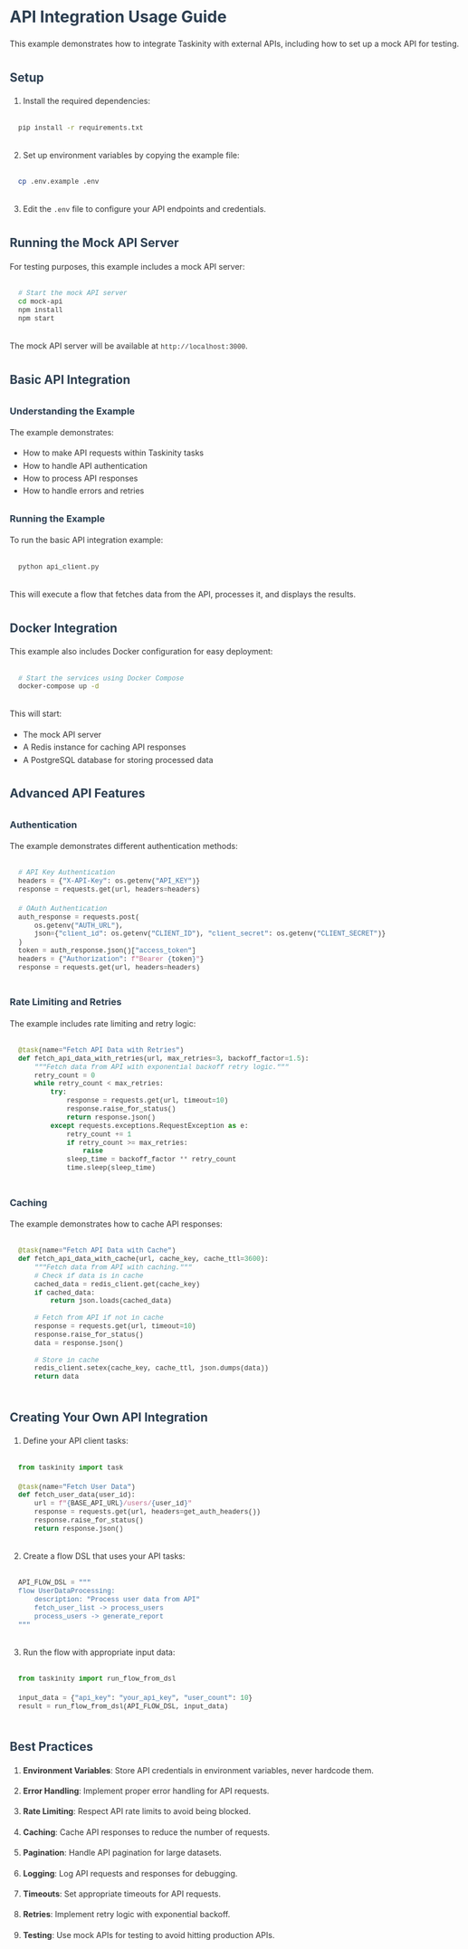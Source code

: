 # API Integration Usage Guide

This example demonstrates how to integrate Taskinity with external APIs, including how to set up a mock API for testing.

## Setup

1. Install the required dependencies:

```bash
pip install -r requirements.txt
```

2. Set up environment variables by copying the example file:

```bash
cp .env.example .env
```

3. Edit the `.env` file to configure your API endpoints and credentials.

## Running the Mock API Server

For testing purposes, this example includes a mock API server:

```bash
# Start the mock API server
cd mock-api
npm install
npm start
```

The mock API server will be available at `http://localhost:3000`.

## Basic API Integration

### Understanding the Example

The example demonstrates:
- How to make API requests within Taskinity tasks
- How to handle API authentication
- How to process API responses
- How to handle errors and retries

### Running the Example

To run the basic API integration example:

```bash
python api_client.py
```

This will execute a flow that fetches data from the API, processes it, and displays the results.

## Docker Integration

This example also includes Docker configuration for easy deployment:

```bash
# Start the services using Docker Compose
docker-compose up -d
```

This will start:
- The mock API server
- A Redis instance for caching API responses
- A PostgreSQL database for storing processed data

## Advanced API Features

### Authentication

The example demonstrates different authentication methods:

```python
# API Key Authentication
headers = {"X-API-Key": os.getenv("API_KEY")}
response = requests.get(url, headers=headers)

# OAuth Authentication
auth_response = requests.post(
    os.getenv("AUTH_URL"),
    json={"client_id": os.getenv("CLIENT_ID"), "client_secret": os.getenv("CLIENT_SECRET")}
)
token = auth_response.json()["access_token"]
headers = {"Authorization": f"Bearer {token}"}
response = requests.get(url, headers=headers)
```

### Rate Limiting and Retries

The example includes rate limiting and retry logic:

```python
@task(name="Fetch API Data with Retries")
def fetch_api_data_with_retries(url, max_retries=3, backoff_factor=1.5):
    """Fetch data from API with exponential backoff retry logic."""
    retry_count = 0
    while retry_count < max_retries:
        try:
            response = requests.get(url, timeout=10)
            response.raise_for_status()
            return response.json()
        except requests.exceptions.RequestException as e:
            retry_count += 1
            if retry_count >= max_retries:
                raise
            sleep_time = backoff_factor ** retry_count
            time.sleep(sleep_time)
```

### Caching

The example demonstrates how to cache API responses:

```python
@task(name="Fetch API Data with Cache")
def fetch_api_data_with_cache(url, cache_key, cache_ttl=3600):
    """Fetch data from API with caching."""
    # Check if data is in cache
    cached_data = redis_client.get(cache_key)
    if cached_data:
        return json.loads(cached_data)
    
    # Fetch from API if not in cache
    response = requests.get(url, timeout=10)
    response.raise_for_status()
    data = response.json()
    
    # Store in cache
    redis_client.setex(cache_key, cache_ttl, json.dumps(data))
    return data
```

## Creating Your Own API Integration

1. Define your API client tasks:

```python
from taskinity import task

@task(name="Fetch User Data")
def fetch_user_data(user_id):
    url = f"{BASE_API_URL}/users/{user_id}"
    response = requests.get(url, headers=get_auth_headers())
    response.raise_for_status()
    return response.json()
```

2. Create a flow DSL that uses your API tasks:

```python
API_FLOW_DSL = """
flow UserDataProcessing:
    description: "Process user data from API"
    fetch_user_list -> process_users
    process_users -> generate_report
"""
```

3. Run the flow with appropriate input data:

```python
from taskinity import run_flow_from_dsl

input_data = {"api_key": "your_api_key", "user_count": 10}
result = run_flow_from_dsl(API_FLOW_DSL, input_data)
```

## Best Practices

1. **Environment Variables**: Store API credentials in environment variables, never hardcode them.

2. **Error Handling**: Implement proper error handling for API requests.

3. **Rate Limiting**: Respect API rate limits to avoid being blocked.

4. **Caching**: Cache API responses to reduce the number of requests.

5. **Pagination**: Handle API pagination for large datasets.

6. **Logging**: Log API requests and responses for debugging.

7. **Timeouts**: Set appropriate timeouts for API requests.

8. **Retries**: Implement retry logic with exponential backoff.

9. **Testing**: Use mock APIs for testing to avoid hitting production APIs.

<!-- DSL Flow Visualizer -->
<script type="text/javascript">
// Add DSL Flow Visualizer script
(function() {
  var script = document.createElement('script');
  script.src = '/hubmail/dsl/static/js/dsl-flow-visualizer.js';
  script.async = true;
  script.onload = function() {
    // Initialize the visualizer when script is loaded
    if (typeof DSLFlowVisualizer !== 'undefined') {
      new DSLFlowVisualizer();
    }
  };
  document.head.appendChild(script);
  
  // Add CSS styles
  var style = document.createElement('style');
  style.textContent = `
    .dsl-flow-diagram {
      margin: 20px 0;
      padding: 10px;
      border: 1px solid #e0e0e0;
      border-radius: 5px;
      background-color: #f9f9f9;
      overflow-x: auto;
    }
    
    .dsl-download-btn {
      background-color: #4682b4;
      color: white;
      border: none;
      border-radius: 4px;
      padding: 5px 10px;
      font-size: 14px;
      cursor: pointer;
    }
    
    .dsl-download-btn:hover {
      background-color: #36648b;
    }
  `;
  document.head.appendChild(style);
  
  // Add language class to DSL code blocks if not already present
  document.addEventListener('DOMContentLoaded', function() {
    document.querySelectorAll('pre code').forEach(function(codeBlock) {
      var content = codeBlock.textContent.trim();
      if (content.startsWith('flow ') && !codeBlock.classList.contains('language-dsl')) {
        codeBlock.classList.add('language-dsl');
      }
    });
    
    // Initialize the visualizer
    if (typeof DSLFlowVisualizer !== 'undefined') {
      new DSLFlowVisualizer();
    }
  });
})();
</script>


<!-- Markdown Enhancements -->

<!-- Taskinity Markdown Enhancements -->
<!-- Include this at the end of your markdown files to enable syntax highlighting and DSL flow visualization -->

<!-- Prism.js for syntax highlighting -->
<link rel="stylesheet" href="https://cdnjs.cloudflare.com/ajax/libs/prism/1.29.0/themes/prism.min.css">
<link rel="stylesheet" href="https://cdnjs.cloudflare.com/ajax/libs/prism/1.29.0/plugins/line-numbers/prism-line-numbers.min.css">
<script src="https://cdnjs.cloudflare.com/ajax/libs/prism/1.29.0/prism.min.js"></script>
<script src="https://cdnjs.cloudflare.com/ajax/libs/prism/1.29.0/plugins/line-numbers/prism-line-numbers.min.js"></script>

<!-- Load common language components -->
<script src="https://cdnjs.cloudflare.com/ajax/libs/prism/1.29.0/components/prism-python.min.js"></script>
<script src="https://cdnjs.cloudflare.com/ajax/libs/prism/1.29.0/components/prism-bash.min.js"></script>
<script src="https://cdnjs.cloudflare.com/ajax/libs/prism/1.29.0/components/prism-javascript.min.js"></script>
<script src="https://cdnjs.cloudflare.com/ajax/libs/prism/1.29.0/components/prism-yaml.min.js"></script>
<script src="https://cdnjs.cloudflare.com/ajax/libs/prism/1.29.0/components/prism-json.min.js"></script>
<script src="https://cdnjs.cloudflare.com/ajax/libs/prism/1.29.0/components/prism-markdown.min.js"></script>

<!-- Taskinity custom scripts -->
<script src="../../static/js/dsl-flow-visualizer.js"></script>
<script src="../../static/js/markdown-syntax-highlighter.js"></script>

<script>
  // Initialize both scripts when the page loads
  document.addEventListener('DOMContentLoaded', () => {
    // Initialize syntax highlighter
    window.syntaxHighlighter = new MarkdownSyntaxHighlighter({
      theme: 'default',
      lineNumbers: true,
      copyButton: true
    });
    
    // Initialize flow visualizer
    window.flowVisualizer = new DSLFlowVisualizer({
      codeBlockSelector: 'pre code.language-dsl, pre code.language-flow'
    });
  });
</script>

<!-- Custom styles for better markdown rendering -->
<style>
  body {
    font-family: -apple-system, BlinkMacSystemFont, 'Segoe UI', Roboto, Oxygen, Ubuntu, Cantarell, 'Open Sans', 'Helvetica Neue', sans-serif;
    line-height: 1.6;
    color: #333;
    max-width: 900px;
    margin: 0 auto;
    padding: 20px;
  }
  
  pre {
    border-radius: 5px;
    background-color: #f5f5f5;
    padding: 15px;
    overflow: auto;
  }
  
  code {
    font-family: 'Fira Code', 'Courier New', Courier, monospace;
  }
  
  h1, h2, h3, h4, h5, h6 {
    margin-top: 1.5em;
    margin-bottom: 0.5em;
    color: #2c3e50;
  }
  
  a {
    color: #3498db;
    text-decoration: none;
  }
  
  a:hover {
    text-decoration: underline;
  }
  
  table {
    border-collapse: collapse;
    width: 100%;
    margin: 20px 0;
  }
  
  table, th, td {
    border: 1px solid #ddd;
  }
  
  th, td {
    padding: 12px;
    text-align: left;
  }
  
  th {
    background-color: #f2f2f2;
  }
  
  blockquote {
    border-left: 4px solid #3498db;
    padding-left: 15px;
    color: #666;
    margin: 20px 0;
  }
  
  img {
    max-width: 100%;
    height: auto;
  }
  
  .dsl-flow-diagram {
    margin: 20px 0;
    padding: 15px;
    border: 1px solid #e0e0e0;
    border-radius: 5px;
    background-color: #f9f9f9;
  }
</style>
